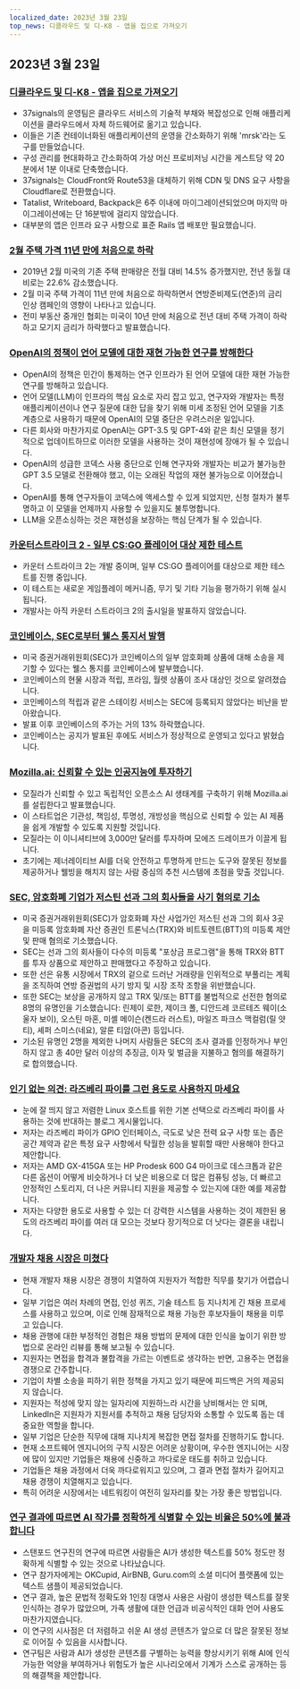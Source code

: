 ```yaml
---
localized_date: 2023년 3월 23일
top_news: 디클라우드 및 디-K8 - 앱을 집으로 가져오기
---
```




## 2023년 3월 23일

### [디클라우드 및 디-K8 - 앱을 집으로 가져오기](https://dev.37signals.com/bringing-our-apps-back-home/?ref=hackernewsgpt.com)

- 37signals의 운영팀은 클라우드 서비스의 기술적 부채와 복잡성으로 인해 애플리케이션을 클라우드에서 자체 하드웨어로 옮기고 있습니다.
- 이들은 기존 컨테이너화된 애플리케이션의 운영을 간소화하기 위해 'mrsk'라는 도구를 만들었습니다.
- 구성 관리를 현대화하고 간소화하여 가상 머신 프로비저닝 시간을 게스트당 약 20분에서 1분 이내로 단축했습니다.
- 37signals는 CloudFront와 Route53을 대체하기 위해 CDN 및 DNS 요구 사항을 Cloudflare로 전환했습니다.
- Tatalist, Writeboard, Backpack은 6주 이내에 마이그레이션되었으며 마지막 마이그레이션에는 단 16분밖에 걸리지 않았습니다.
- 대부분의 앱은 인프라 요구 사항으로 표준 Rails 앱 배포만 필요했습니다.

### [2월 주택 가격 11년 만에 처음으로 하락](https://www.wsj.com/articles/home-prices-fell-in-february-for-first-time-in-11-years-73df0107?ref=hackernewsgpt.com)

- 2019년 2월 미국의 기존 주택 판매량은 전월 대비 14.5% 증가했지만, 전년 동월 대비로는 22.6% 감소했습니다.
- 2월 미국 주택 가격이 11년 만에 처음으로 하락하면서 연방준비제도(연준)의 금리 인상 캠페인의 영향이 나타나고 있습니다.
- 전미 부동산 중개인 협회는 미국이 10년 만에 처음으로 전년 대비 주택 가격이 하락하고 모기지 금리가 하락했다고 발표했습니다.

### [OpenAI의 정책이 언어 모델에 대한 재현 가능한 연구를 방해한다](https://aisnakeoil.substack.com/p/openais-policies-hinder-reproducible?ref=hackernewsgpt.com)

- OpenAI의 정책은 민간이 통제하는 연구 인프라가 된 언어 모델에 대한 재현 가능한 연구를 방해하고 있습니다.
- 언어 모델(LLM)이 인프라의 핵심 요소로 자리 잡고 있고, 연구자와 개발자는 특정 애플리케이션이나 연구 질문에 대한 답을 찾기 위해 미세 조정된 언어 모델을 기초 계층으로 사용하기 때문에 OpenAI의 모델 중단은 우려스러운 일입니다.
- 다른 회사와 마찬가지로 OpenAI는 GPT-3.5 및 GPT-4와 같은 최신 모델을 정기적으로 업데이트하므로 이러한 모델을 사용하는 것이 재현성에 장애가 될 수 있습니다.
- OpenAI의 성급한 코덱스 사용 중단으로 인해 연구자와 개발자는 비교가 불가능한 GPT 3.5 모델로 전환해야 했고, 이는 오래된 작업의 재현 불가능으로 이어졌습니다.
- OpenAI를 통해 연구자들이 코덱스에 액세스할 수 있게 되었지만, 신청 절차가 불투명하고 이 모델을 언제까지 사용할 수 있을지도 불투명합니다.
- LLM을 오픈소싱하는 것은 재현성을 보장하는 핵심 단계가 될 수 있습니다.

### [카운터스트라이크 2 - 일부 CS:GO 플레이어 대상 제한 테스트](https://counter-strike.net/cs2?ref=hackernewsgpt.com)

- 카운터 스트라이크 2는 개발 중이며, 일부 CS:GO 플레이어를 대상으로 제한 테스트를 진행 중입니다.
- 이 테스트는 새로운 게임플레이 메커니즘, 무기 및 기타 기능을 평가하기 위해 실시됩니다.
- 개발사는 아직 카운터 스트라이크 2의 출시일을 발표하지 않았습니다.

### [코인베이스, SEC로부터 웰스 통지서 발행](https://www.reuters.com/legal/coinbase-issued-wells-notice-by-sec-2023-03-22/?ref=hackernewsgpt.com)

- 미국 증권거래위원회(SEC)가 코인베이스의 일부 암호화폐 상품에 대해 소송을 제기할 수 있다는 웰스 통지를 코인베이스에 발부했습니다.
- 코인베이스의 현물 시장과 적립, 프라임, 월렛 상품이 조사 대상인 것으로 알려졌습니다.
- 코인베이스의 적립과 같은 스테이킹 서비스는 SEC에 등록되지 않았다는 비난을 받아왔습니다.
- 발표 이후 코인베이스의 주가는 거의 13% 하락했습니다.
- 코인베이스는 공지가 발표된 후에도 서비스가 정상적으로 운영되고 있다고 밝혔습니다.

### [Mozilla.ai: 신뢰할 수 있는 인공지능에 투자하기](https://blog.mozilla.org/en/mozilla/introducing-mozilla-ai-investing-in-trustworthy-ai/?ref=hackernewsgpt.com)

- 모질라가 신뢰할 수 있고 독립적인 오픈소스 AI 생태계를 구축하기 위해 Mozilla.ai를 설립한다고 발표했습니다.
- 이 스타트업은 기관성, 책임성, 투명성, 개방성을 핵심으로 신뢰할 수 있는 AI 제품을 쉽게 개발할 수 있도록 지원할 것입니다.
- 모질라는 이 이니셔티브에 3,000만 달러를 투자하며 모에즈 드레이프가 이끌게 됩니다.
- 초기에는 제너레이티브 AI를 더욱 안전하고 투명하게 만드는 도구와 잘못된 정보를 제공하거나 웰빙을 해치지 않는 사람 중심의 추천 시스템에 초점을 맞출 것입니다.

### [SEC, 암호화폐 기업가 저스틴 선과 그의 회사들을 사기 혐의로 기소](https://www.sec.gov/news/press-release/2023-59?ref=hackernewsgpt.com)

- 미국 증권거래위원회(SEC)가 암호화폐 자산 사업가인 저스틴 선과 그의 회사 3곳을 미등록 암호화폐 자산 증권인 트론닉스(TRX)와 비트토렌트(BTT)의 미등록 제안 및 판매 혐의로 기소했습니다.
- SEC는 선과 그의 회사들이 다수의 미등록 "포상금 프로그램"을 통해 TRX와 BTT를 투자 상품으로 제안하고 판매했다고 주장하고 있습니다.
- 또한 선은 유통 시장에서 TRX의 겉으로 드러난 거래량을 인위적으로 부풀리는 계획을 조직하여 연방 증권법의 사기 방지 및 시장 조작 조항을 위반했습니다.
- 또한 SEC는 보상을 공개하지 않고 TRX 및/또는 BTT를 불법적으로 선전한 혐의로 8명의 유명인을 기소했습니다: 린제이 로한, 제이크 폴, 디안드레 코르테즈 웨이(소울자 보이), 오스틴 마혼, 미셸 메이슨(켄드라 러스트), 마일즈 파크스 맥컬럼(릴 얏티), 셰퍼 스미스(네요), 알룬 티암(아콘) 등입니다.
- 기소된 유명인 2명을 제외한 나머지 사람들은 SEC의 조사 결과를 인정하거나 부인하지 않고 총 40만 달러 이상의 추징금, 이자 및 벌금을 지불하고 혐의를 해결하기로 합의했습니다.

### [인기 없는 의견: 라즈베리 파이를 그런 용도로 사용하지 마세요](https://set-inform.com/2021/08/24/unpopular-opinion-dont-use-a-raspberry-pi-for-that/?ref=hackernewsgpt.com)

- 눈에 잘 띄지 않고 저렴한 Linux 호스트를 위한 기본 선택으로 라즈베리 파이를 사용하는 것에 반대하는 블로그 게시물입니다.
- 저자는 라즈베리 파이가 GPIO 인터페이스, 극도로 낮은 전력 요구 사항 또는 좁은 공간 제약과 같은 특정 요구 사항에서 탁월한 성능을 발휘할 때만 사용해야 한다고 제안합니다.
- 저자는 AMD GX-415GA 또는 HP Prodesk 600 G4 마이크로 데스크톱과 같은 다른 옵션이 어떻게 비슷하거나 더 낮은 비용으로 더 많은 컴퓨팅 성능, 더 빠르고 안정적인 스토리지, 더 나은 커뮤니티 지원을 제공할 수 있는지에 대한 예를 제공합니다.
- 저자는 다양한 용도로 사용할 수 있는 더 강력한 시스템을 사용하는 것이 제한된 용도의 라즈베리 파이를 여러 대 모으는 것보다 장기적으로 더 낫다는 결론을 내립니다.

### [개발자 채용 시장은 미쳤다](https://old.reddit.com/r/ExperiencedDevs/comments/11xq5cz/the_developer_job_market_is_insane_right_now/?ref=hackernewsgpt.com)

- 현재 개발자 채용 시장은 경쟁이 치열하여 지원자가 적합한 직무를 찾기가 어렵습니다.
- 일부 기업은 여러 차례의 면접, 인성 퀴즈, 기술 테스트 등 지나치게 긴 채용 프로세스를 사용하고 있으며, 이로 인해 잠재적으로 채용 가능한 후보자들이 채용을 미루고 있습니다.
- 채용 관행에 대한 부정적인 경험은 채용 방법의 문제에 대한 인식을 높이기 위한 방법으로 온라인 리뷰를 통해 보고될 수 있습니다.
- 지원자는 면접을 합격과 불합격을 가르는 이벤트로 생각하는 반면, 고용주는 면접을 경쟁으로 간주합니다.
- 기업이 차별 소송을 피하기 위한 정책을 가지고 있기 때문에 피드백은 거의 제공되지 않습니다.
- 지원자는 적성에 맞지 않는 일자리에 지원하느라 시간을 낭비해서는 안 되며, LinkedIn은 지원자가 지원서를 추적하고 채용 담당자와 소통할 수 있도록 돕는 데 중요한 역할을 합니다.
- 일부 기업은 단순한 직무에 대해 지나치게 복잡한 면접 절차를 진행하기도 합니다.
- 현재 소프트웨어 엔지니어의 구직 시장은 어려운 상황이며, 우수한 엔지니어는 시장에 많이 있지만 기업들은 채용에 신중하고 까다로운 태도를 취하고 있습니다.
- 기업들은 채용 과정에서 더욱 까다로워지고 있으며, 그 결과 면접 절차가 길어지고 채용 경쟁이 치열해지고 있습니다.
- 특히 어려운 시장에서는 네트워킹이 여전히 일자리를 찾는 가장 좋은 방법입니다.

### [연구 결과에 따르면 AI 작가를 정확하게 식별할 수 있는 비율은 50%에 불과합니다](https://hai.stanford.edu/news/was-written-human-or-ai-tsu?ref=hackernewsgpt.com)

- 스탠포드 연구진의 연구에 따르면 사람들은 AI가 생성한 텍스트를 50% 정도만 정확하게 식별할 수 있는 것으로 나타났습니다.
- 연구 참가자에게는 OKCupid, AirBNB, Guru.com의 소셜 미디어 플랫폼에 있는 텍스트 샘플이 제공되었습니다.
- 연구 결과, 높은 문법적 정확도와 1인칭 대명사 사용은 사람이 생성한 텍스트를 잘못 인식하는 경우가 많았으며, 가족 생활에 대한 언급과 비공식적인 대화 언어 사용도 마찬가지였습니다.
- 이 연구의 시사점은 더 저렴하고 쉬운 AI 생성 콘텐츠가 앞으로 더 많은 잘못된 정보로 이어질 수 있음을 시사합니다.
- 연구팀은 사람과 AI가 생성한 콘텐츠를 구별하는 능력을 향상시키기 위해 AI에 인식 가능한 억양을 부여하거나 위험도가 높은 시나리오에서 기계가 스스로 공개하는 등의 해결책을 제안합니다.

</Steps>
